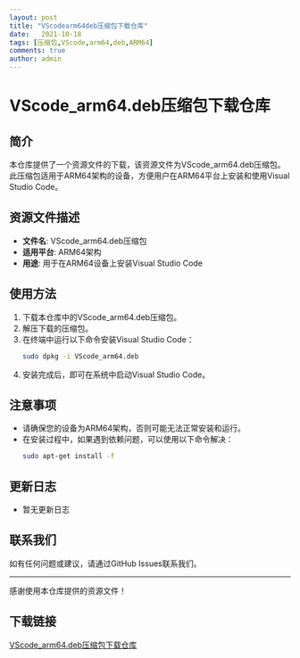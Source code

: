 ```yaml
---
layout: post
title: "VScodearm64deb压缩包下载仓库"
date:   2021-10-18
tags: [压缩包,VScode,arm64,deb,ARM64]
comments: true
author: admin
---
```

# VScode_arm64.deb压缩包下载仓库

## 简介
本仓库提供了一个资源文件的下载，该资源文件为VScode_arm64.deb压缩包。此压缩包适用于ARM64架构的设备，方便用户在ARM64平台上安装和使用Visual Studio Code。

## 资源文件描述
- **文件名**: VScode_arm64.deb压缩包
- **适用平台**: ARM64架构
- **用途**: 用于在ARM64设备上安装Visual Studio Code

## 使用方法
1. 下载本仓库中的VScode_arm64.deb压缩包。
2. 解压下载的压缩包。
3. 在终端中运行以下命令安装Visual Studio Code：
   ```bash
   sudo dpkg -i VScode_arm64.deb
   ```
4. 安装完成后，即可在系统中启动Visual Studio Code。

## 注意事项
- 请确保您的设备为ARM64架构，否则可能无法正常安装和运行。
- 在安装过程中，如果遇到依赖问题，可以使用以下命令解决：
  ```bash
  sudo apt-get install -f
  ```

## 更新日志
- 暂无更新日志

## 联系我们
如有任何问题或建议，请通过GitHub Issues联系我们。

---
感谢使用本仓库提供的资源文件！

## 下载链接

[VScode_arm64.deb压缩包下载仓库](https://pan.quark.cn/s/768ce56fe0ff)